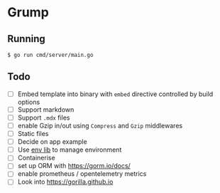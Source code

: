 # Grump

## Running

```shell
$ go run cmd/server/main.go
```

## Todo

- [ ] Embed template into binary with `embed` directive controlled by build options
- [ ] Support markdown 
- [ ] Support `.mdx` files
- [ ] enable Gzip in/out using `Compress` and `Gzip` middlewares
- [ ] Static files
- [ ] Decide on app example
- [ ] Use [env lib](https://github.com/caarlos0/env) to manage environment
- [ ] Containerise
- [ ] set up ORM with https://gorm.io/docs/
- [ ] enable prometheus / opentelemetry metrics
- [ ] Look into https://gorilla.github.io
